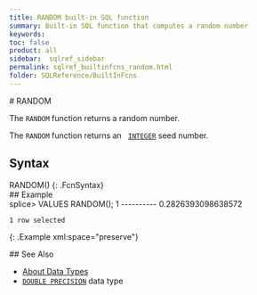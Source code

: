 ```yaml
---
title: RANDOM built-in SQL function
summary: Built-in SQL function that computes a random number
keywords:
toc: false
product: all
sidebar:  sqlref_sidebar
permalink: sqlref_builtinfcns_random.html
folder: SQLReference/BuiltInFcns
---
```

<section>
<div class="TopicContent" data-swiftype-index="true" markdown="1">
# RANDOM

The `RANDOM` function returns a random number.

The `RANDOM` function returns an &nbsp;
[`INTEGER`](sqlref_builtinfcns_integer.html) seed number.

## Syntax

<div class="fcnWrapperWide" markdown="1">
    RANDOM()
{: .FcnSyntax}

</div>
## Example

<div class="preWrapper" markdown="1">
    splice> VALUES RANDOM();
    1
    ----------
    0.2826393098638572

    1 row selected
{: .Example xml:space="preserve"}

</div>
## See Also

* [About Data Types](sqlref_datatypes_numerictypes.html)
* [`DOUBLE PRECISION`](sqlref_datatypes_doubleprecision.html) data type

</div>
</section>
